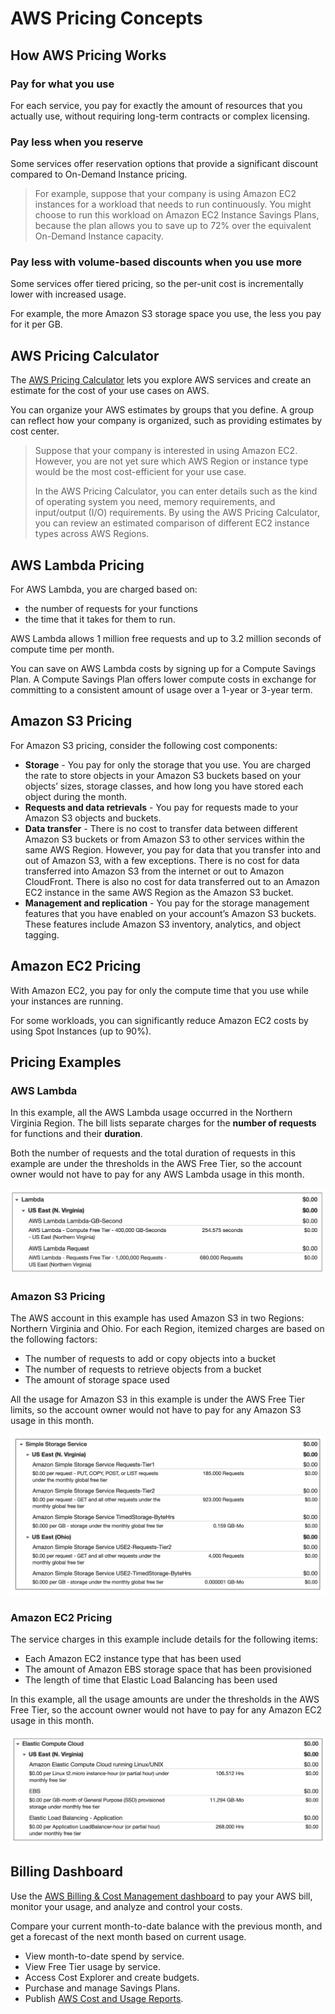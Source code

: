 # AWS Pricing Concepts

## How AWS Pricing Works

### Pay for what you use

For each service, you pay for exactly the amount of resources that you actually use, without requiring long-term contracts or complex licensing.


### Pay less when you reserve

Some services offer reservation options that provide a significant discount compared to On-Demand Instance pricing.

> For example, suppose that your company is using Amazon EC2 instances for a workload that needs to run continuously. You might choose to run this workload on Amazon EC2 Instance Savings Plans, because the plan allows you to save up to 72% over the equivalent On-Demand Instance capacity.


### Pay less with volume-based discounts when you use more

Some services offer tiered pricing, so the per-unit cost is incrementally lower with increased usage.

For example, the more Amazon S3 storage space you use, the less you pay for it per GB.


## AWS Pricing Calculator

The [AWS Pricing Calculator](https://calculator.aws/#/) lets you explore AWS services and create an estimate for the cost of your use cases on AWS.

You can organize your AWS estimates by groups that you define. A group can reflect how your company is organized, such as providing estimates by cost center.

> Suppose that your company is interested in using Amazon EC2. However, you are not yet sure which AWS Region or instance type would be the most cost-efficient for your use case.
>
> In the AWS Pricing Calculator, you can enter details such as the kind of operating system you need, memory requirements, and input/output (I/O) requirements. By using the AWS Pricing Calculator, you can review an estimated comparison of different EC2 instance types across AWS Regions.


## AWS Lambda Pricing

For AWS Lambda, you are charged based on:
- the number of requests for your functions
- the time that it takes for them to run.

AWS Lambda allows 1 million free requests and up to 3.2 million seconds of compute time per month.

You can save on AWS Lambda costs by signing up for a Compute Savings Plan. A Compute Savings Plan offers lower compute costs in exchange for committing to a consistent amount of usage over a 1-year or 3-year term.


## Amazon S3 Pricing

For Amazon S3 pricing, consider the following cost components:

- **Storage** - You pay for only the storage that you use. You are charged the rate to store objects in your Amazon S3 buckets based on your objects’ sizes, storage classes, and how long you have stored each object during the month.
- **Requests and data retrievals** - You pay for requests made to your Amazon S3 objects and buckets. 
- **Data transfer** - There is no cost to transfer data between different Amazon S3 buckets or from Amazon S3 to other services within the same AWS Region. However, you pay for data that you transfer into and out of Amazon S3, with a few exceptions. There is no cost for data transferred into Amazon S3 from the internet or out to Amazon CloudFront. There is also no cost for data transferred out to an Amazon EC2 instance in the same AWS Region as the Amazon S3 bucket.
- **Management and replication** - You pay for the storage management features that you have enabled on your account’s Amazon S3 buckets. These features include Amazon S3 inventory, analytics, and object tagging.


## Amazon EC2 Pricing

With Amazon EC2, you pay for only the compute time that you use while your instances are running.

For some workloads, you can significantly reduce Amazon EC2 costs by using Spot Instances (up to 90%).


## Pricing Examples

### AWS Lambda

In this example, all the AWS Lambda usage occurred in the Northern Virginia Region. The bill lists separate charges for the **number of requests** for functions and their **duration**. 

Both the number of requests and the total duration of requests in this example are under the thresholds in the AWS Free Tier, so the account owner would not have to pay for any AWS Lambda usage in this month.

![](images/lambda-pricing.png)


### Amazon S3 Pricing

The AWS account in this example has used Amazon S3 in two Regions: Northern Virginia and Ohio. For each Region, itemized charges are based on the following factors:

- The number of requests to add or copy objects into a bucket
- The number of requests to retrieve objects from a bucket
- The amount of storage space used

All the usage for Amazon S3 in this example is under the AWS Free Tier limits, so the account owner would not have to pay for any Amazon S3 usage in this month.

![](images/s3-pricing.png)


### Amazon EC2 Pricing

The service charges in this example include details for the following items:

- Each Amazon EC2 instance type that has been used
- The amount of Amazon EBS storage space that has been provisioned
- The length of time that Elastic Load Balancing has been used

In this example, all the usage amounts are under the thresholds in the AWS Free Tier, so the account owner would not have to pay for any Amazon EC2 usage in this month.

![](images/ec2-pricing.png)


## Billing Dashboard

Use the [AWS Billing & Cost Management dashboard](https://docs.aws.amazon.com/awsaccountbilling/latest/aboutv2/billing-what-is.html) to pay your AWS bill, monitor your usage, and analyze and control your costs.

Compare your current month-to-date balance with the previous month, and get a forecast of the next month based on current usage.

- View month-to-date spend by service.
- View Free Tier usage by service.
- Access Cost Explorer and create budgets.
- Purchase and manage Savings Plans.
- Publish [AWS Cost and Usage Reports](https://docs.aws.amazon.com/cur/latest/userguide/what-is-cur.html).